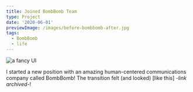 ```yaml
---
title: Joined BombBomb Team
type: Project
date: '2020-06-01'
previewImage: /images/before-bombbomb-after.jpg
tags:
  - BombBomb
  - life
---
```

![a fancy UI](/images/before-bombbomb-after.jpg)

I started a new position with an amazing human-centered communications company called BombBomb! The transition felt (and looked) [like this] *-link archived-*!
